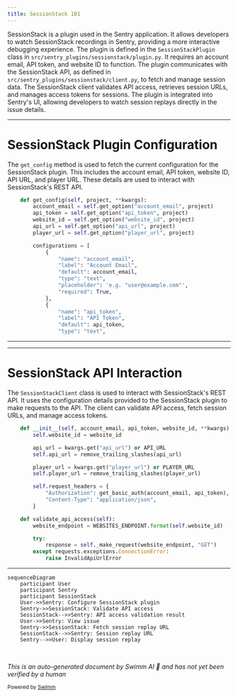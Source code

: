 ```yaml
---
title: SessionStack 101
---
```

SessionStack is a plugin used in the Sentry application. It allows developers to watch SessionStack recordings in Sentry, providing a more interactive debugging experience. The plugin is defined in the `SessionStackPlugin` class in `src/sentry_plugins/sessionstack/plugin.py`. It requires an account email, API token, and website ID to function. The plugin communicates with the SessionStack API, as defined in `src/sentry_plugins/sessionstack/client.py`, to fetch and manage session data. The SessionStack client validates API access, retrieves session URLs, and manages access tokens for sessions. The plugin is integrated into Sentry's UI, allowing developers to watch session replays directly in the issue details.

<SwmSnippet path="/src/sentry_plugins/sessionstack/plugin.py" line="91">

---

# SessionStack Plugin Configuration

The `get_config` method is used to fetch the current configuration for the SessionStack plugin. This includes the account email, API token, website ID, API URL, and player URL. These details are used to interact with SessionStack's REST API.

```python
    def get_config(self, project, **kwargs):
        account_email = self.get_option("account_email", project)
        api_token = self.get_option("api_token", project)
        website_id = self.get_option("website_id", project)
        api_url = self.get_option("api_url", project)
        player_url = self.get_option("player_url", project)

        configurations = [
            {
                "name": "account_email",
                "label": "Account Email",
                "default": account_email,
                "type": "text",
                "placeholder": 'e.g. "user@example.com"',
                "required": True,
            },
            {
                "name": "api_token",
                "label": "API Token",
                "default": api_token,
                "type": "text",
```

---

</SwmSnippet>

<SwmSnippet path="/src/sentry_plugins/sessionstack/client.py" line="23">

---

# SessionStack API Interaction

The `SessionStackClient` class is used to interact with SessionStack's REST API. It uses the configuration details provided to the SessionStack plugin to make requests to the API. The client can validate API access, fetch session URLs, and manage access tokens.

```python
    def __init__(self, account_email, api_token, website_id, **kwargs):
        self.website_id = website_id

        api_url = kwargs.get("api_url") or API_URL
        self.api_url = remove_trailing_slashes(api_url)

        player_url = kwargs.get("player_url") or PLAYER_URL
        self.player_url = remove_trailing_slashes(player_url)

        self.request_headers = {
            "Authorization": get_basic_auth(account_email, api_token),
            "Content-Type": "application/json",
        }

    def validate_api_access(self):
        website_endpoint = WEBSITES_ENDPOINT.format(self.website_id)

        try:
            response = self._make_request(website_endpoint, "GET")
        except requests.exceptions.ConnectionError:
            raise InvalidApiUrlError
```

---

</SwmSnippet>

```mermaid
sequenceDiagram
    participant User
    participant Sentry
    participant SessionStack
    User->>Sentry: Configure SessionStack plugin
    Sentry->>SessionStack: Validate API access
    SessionStack-->>Sentry: API access validation result
    User->>Sentry: View issue
    Sentry->>SessionStack: Fetch session replay URL
    SessionStack-->>Sentry: Session replay URL
    Sentry-->>User: Display session replay
```

&nbsp;

*This is an auto-generated document by Swimm AI 🌊 and has not yet been verified by a human*

<SwmMeta version="3.0.0" repo-id="Z2l0aHViJTNBJTNBZGVtby1zZW50cnklM0ElM0Fzd2ltbWlv" repo-name="demo-sentry"><sup>Powered by [Swimm](/)</sup></SwmMeta>
